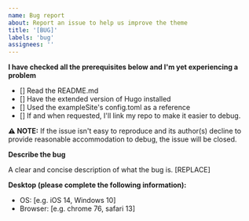 ```yaml
---
name: Bug report
about: Report an issue to help us improve the theme
title: '[BUG]'
labels: 'bug'
assignees: ''
---
```


**I have checked all the prerequisites below and I'm yet experiencing a problem**

- [] Read the README.md
- [] Have the extended version of Hugo installed
- [] Used the exampleSite's config.toml as a reference
- [] If and when requested, I'll link my repo to make it easier to debug.

__⚠️ NOTE:__ If the issue isn't easy to reproduce and its author(s) decline to provide reasonable accommodation to debug, the issue will be closed.

**Describe the bug**

A clear and concise description of what the bug is. [REPLACE]

**Desktop (please complete the following information):**
 - OS: [e.g. iOS 14, Windows 10]
 - Browser: [e.g. chrome 76, safari 13]
